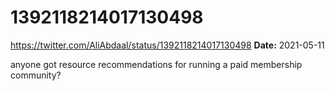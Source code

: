 # 1392118214017130498
https://twitter.com/AliAbdaal/status/1392118214017130498
**Date:** 2021-05-11

anyone got resource recommendations for running a paid membership community?

